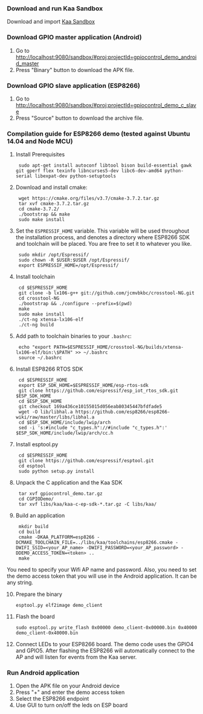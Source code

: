 ### Download and run Kaa Sandbox

Download and import [Kaa Sandbox](https://jenkins.kaaproject.org:52001/job/sandbox_copy/8/artifact/kaa-sandbox-ubuntu-64bit-daily-build-126.ova)

### Download GPIO master application (Android)

1. Go to [http://localhost:9080/sandbox/#proj:projectId=gpiocontrol_demo_android_master](http://localhost:9080/sandbox/#proj:projectId=gpiocontrol_demo_android_master)
2. Press "Binary" button to download the APK file.

### Download GPIO slave application (ESP8266)

1. Go to [http://localhost:9080/sandbox/#proj:projectId=gpiocontrol_demo_c_slave](http://localhost:9080/sandbox/#proj:projectId=gpiocontrol_demo_c_slave)
2. Press "Source" button to download the archive file.

### Compilation guide for ESP8266 demo (tested against Ubuntu 14.04 and Node MCU)

1. Install Prerequisites

        sudo apt-get install autoconf libtool bison build-essential gawk git gperf flex texinfo libncurses5-dev libc6-dev-amd64 python-serial libexpat-dev python-setuptools

2. Download and install cmake:

        wget https://cmake.org/files/v3.7/cmake-3.7.2.tar.gz
        tar xvf cmake-3.7.2.tar.gz
        cd cmake-3.7.2/
        ./bootstrap && make
        sudo make install
    
3. Set the `ESPRESSIF_HOME` variable.
This variable will be used throughout the installation process, and denotes a directory where ESP8266 SDK and toolchain will be placed.
You are free to set it to whatever you like.

        sudo mkdir /opt/Espressif/
        sudo chown -R $USER:$USER /opt/Espressif/
        export ESPRESSIF_HOME=/opt/Espressif/

4. Install toolchain

        cd $ESPRESSIF_HOME
        git clone -b lx106-g++ git://github.com/jcmvbkbc/crosstool-NG.git
        cd crosstool-NG
        ./bootstrap && ./configure --prefix=$(pwd)
        make
        sudo make install
        ./ct-ng xtensa-lx106-elf
        ./ct-ng build

5. Add path to toolchain binaries to your `.bashrc`:

        echo "export PATH=$ESPRESSIF_HOME/crosstool-NG/builds/xtensa-lx106-elf/bin:\$PATH" >> ~/.bashrc
        source ~/.bashrc

6. Install ESP8266 RTOS SDK

        cd $ESPRESSIF_HOME
        export ESP_SDK_HOME=$ESPRESSIF_HOME/esp-rtos-sdk
        git clone https://github.com/espressif/esp_iot_rtos_sdk.git $ESP_SDK_HOME
        cd $ESP_SDK_HOME
        git checkout 169a436ce10155015d056eab80345447bfdfade5
        wget -O lib/libhal.a https://github.com/esp8266/esp8266-wiki/raw/master/libs/libhal.a
        cd $ESP_SDK_HOME/include/lwip/arch
        sed -i 's:#include "c_types.h"://#include "c_types.h":' $ESP_SDK_HOME/include/lwip/arch/cc.h

7. Install esptool.py

        cd $ESPRESSIF_HOME
        git clone https://github.com/espressif/esptool.git
        cd esptool
        sudo python setup.py install

8. Unpack the C application and the Kaa SDK

        tar xvf gpiocontrol_demo.tar.gz 
        cd CGPIODemo/
        tar xvf libs/kaa/kaa-c-ep-sdk-*.tar.gz -C libs/kaa/
 
9. Build an application

        mkdir build
        cd build
        cmake -DKAA_PLATFORM=esp8266 -DCMAKE_TOOLCHAIN_FILE=../libs/kaa/toolchains/esp8266.cmake -DWIFI_SSID=<your_AP_name> -DWIFI_PASSWORD=<your_AP_password> -DDEMO_ACCESS_TOKEN=<token> ..
        make
You need to specify your Wifi AP name and password. 
Also, you need to set the demo access token that you will use in the Android application. It can be any string.

10. Prepare the binary

        esptool.py elf2image demo_client

11. Flash the board

        sudo esptool.py write_flash 0x00000 demo_client-0x00000.bin 0x40000 demo_client-0x40000.bin

12. Connect LEDs to your ESP8266 board. The demo code uses the GPIO4 and GPIO5.
After flashing the ESP8266 will automatically connect to the AP and will listen for events from the Kaa server.

### Run Android application

1. Open the APK file on your Android device
2. Press "+" and enter the demo access token
3. Select the ESP8266 endpoint
4. Use GUI to turn on/off the leds on ESP board

